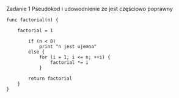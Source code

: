 Zadanie 1
Pseudokod i udowodnienie ze jest częściowo poprawny

```
func factorial(n) {
	
	factorial = 1
	
    	if (n < 0)
    		print "n jest ujemna"
    	else {
        	for (i = 1; i <= n; ++i) {
            	factorial *= i
        	}

        return factorial
    }
}
```
